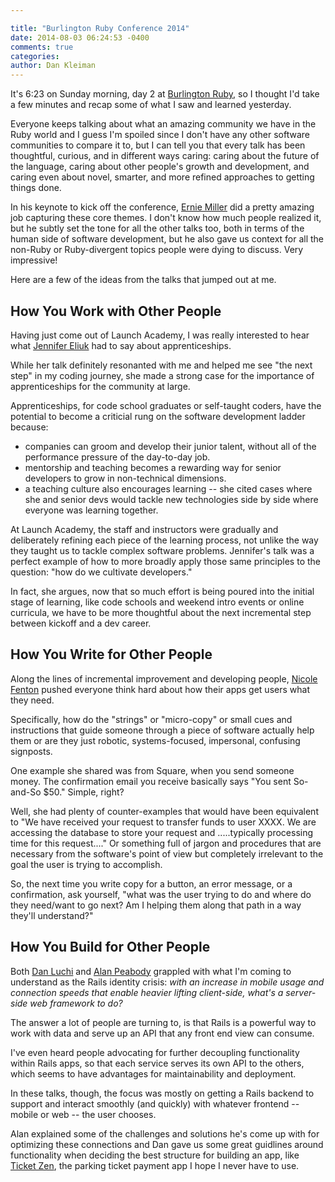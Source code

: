 ```yaml
---

title: "Burlington Ruby Conference 2014"
date: 2014-08-03 06:24:53 -0400
comments: true
categories:
author: Dan Kleiman
---
```

It's 6:23 on Sunday morning, day 2 at [Burlington Ruby](http://burlingtonrubyconference.com/), so I thought I'd take a few minutes and recap some of what I saw and learned yesterday.

Everyone keeps talking about what an amazing community we have in the Ruby world and I guess I'm spoiled since I don't have any other software communities to compare it to, but I can tell you that every talk has been thoughtful, curious, and in different ways caring: caring about the future of the language, caring about other people's growth and development, and caring even about novel, smarter, and more refined approaches to getting things done.
<!-- more -->

In his keynote to kick off the conference, [Ernie Miller](http://erniemiller.org/) did a pretty amazing job capturing these core themes. I don't know how much people realized it, but he subtly set the tone for all the other talks too, both in terms of the human side of software development, but he also gave us context for all the non-Ruby or Ruby-divergent topics people were dying to discuss. Very impressive!

Here are a few of the ideas from the talks that jumped out at me.

How You Work with Other People
------------------------------

Having just come out of Launch Academy, I was really interested to hear what [Jennifer Eliuk](http://jennifereliuk.com/about/) had to say about apprenticeships.

While her talk definitely resonanted with me and helped me see "the next step" in my coding journey, she made a strong case for the importance of apprenticeships for the community at large.

Apprenticeships, for code school graduates or self-taught coders, have the potential to become a criticial rung on the software development ladder because:

- companies can groom and develop their junior talent, without all of the performance pressure of the day-to-day job.
- mentorship and teaching becomes a rewarding way for senior developers to grow in non-technical dimensions.
- a teaching culture also encourages learning -- she cited cases where she and senior devs would tackle new technologies side by side where everyone was learning together.

At Launch Academy, the staff and instructors were gradually and deliberately refining each piece of the learning process, not unlike the way they taught us to tackle complex software problems. Jennifer's talk was a perfect example of how to more broadly apply those same principles to the question: "how do we cultivate developers."

In fact, she argues, now that so much effort is being poured into the initial stage of learning, like code schools and weekend intro events or online curricula, we have to be more thoughtful about the next incremental step between kickoff and a dev career.

How You Write for Other People
------------------------------

Along the lines of incremental improvement and developing people, [Nicole Fenton](http://nicolefenton.com/) pushed everyone think hard about how their apps get users what they need.

Specifically, how do the "strings" or "micro-copy" or small cues and instructions that guide someone through a piece of software actually help them or are they just robotic, systems-focused, impersonal, confusing signposts.

One example she shared was from Square, when you send someone money. The confirmation email you receive basically says "You sent So-and-So $50." Simple, right?

Well, she had plenty of counter-examples that would have been equivalent to "We have received your request to transfer funds to user XXXX. We are accessing the database to store your request and .....typically processing time for this request...." Or something full of jargon and procedures that are necessary from the software's point of view but completely irrelevant to the goal the user is trying to accomplish.

So, the next time you write copy for a button, an error message, or a confirmation, ask yourself, "what was the user trying to do and where do they need/want to go next? Am I helping them along that path in a way they'll understand?"

How You Build for Other People
------------------------------

Both [Dan Luchi](http://danluchi.com/) and [Alan Peabody](http://alanpeabody.com/) grappled with what I'm coming to understand as the Rails identity crisis: *with an increase in mobile usage and connection speeds that enable heavier lifting client-side, what's a server-side web framework to do?*

The answer a lot of people are turning to, is that Rails is a powerful way to work with data and serve up an API that any front end view can consume.

I've even heard people advocating for further decoupling functionality within Rails apps, so that each service serves its own API to the others, which seems to have advantages for maintainability and deployment.

In these talks, though, the focus was mostly on getting a Rails backend to support and interact smoothly (and quickly) with whatever frontend -- mobile or web -- the user chooses.

Alan explained some of the challenges and solutions he's come up with for optimizing these connections and Dan gave us some great guidlines around functionality when deciding the best structure for building an app, like [Ticket Zen](http://www.ticketzen.com/), the parking ticket payment app I hope I never have to use.





